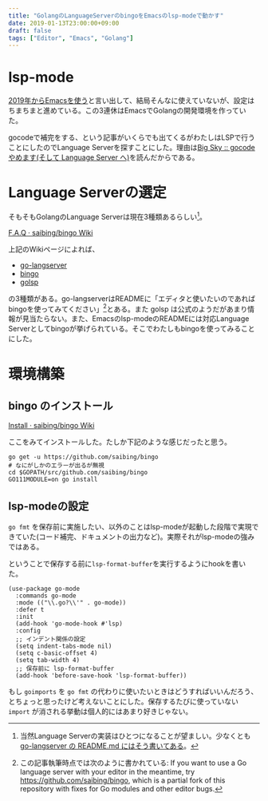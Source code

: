 ```yaml
---
title: "GolangのLanguageServerのbingoをEmacsのlsp-modeで動かす"
date: 2019-01-13T23:00:00+09:00
draft: false
tags: ["Editor", "Emacs", "Golang"]
---
```


# lsp-mode

[2019年からEmacsを使う](/2019-01-06-start-using-emacs-because-start-2019/)と言い出して、結局そんなに使えていないが、設定はちまちまと進めている。この3連休はEmacsでGolangの開発環境を作っていた。

gocodeで補完をする、という記事がいくらでも出てくるがわたしはLSPで行うことにしたのでLanguage Serverを探すことにした。理由は[Big Sky :: gocode やめます\(そして Language Server へ\)](https://mattn.kaoriya.net/software/lang/go/20181217000056.htm)を読んだからである。

# Language Serverの選定

そもそもGolangのLanguage Serverは現在3種類あるらしい[^1]。

[^1]: 当然Language Serverの実装はひとつになることが望ましい。少なくとも [go-langserver の README.md にはそう書いてある](https://github.com/sourcegraph/go-langserver#go-language-server-)。

[F\.A\.Q · saibing/bingo Wiki](https://github.com/saibing/bingo/wiki/F.A.Q#differences-between-go-langserver-bingo-golsp)

上記のWikiページによれば、

- [go-langserver](https://github.com/sourcegraph/go-langserver)
- [bingo](https://github.com/saibing/bingo)
- [golsp](https://github.com/golang/tools/blob/master/cmd/golsp/main.go)

の3種類がある。go-langserverはREADMEに「エディタと使いたいのであればbingoを使ってみてください」[^2]とある。また golsp は公式のようだがあまり情報が見当たらない。また、Emacsのlsp-modeのREADMEには対応Language Serverとしてbingoが挙げられている。そこでわたしもbingoを使ってみることにした。

[^2]: この記事執筆時点では次のように書かれている: If you want to use a Go language server with your editor in the meantime, try https://github.com/saibing/bingo, which is a partial fork of this repository with fixes for Go modules and other editor bugs.

# 環境構築

## bingo のインストール

[Install · saibing/bingo Wiki](https://github.com/saibing/bingo/wiki/Install)

ここをみてインストールした。たしか下記のような感じだったと思う。

```
go get -u https://github.com/saibing/bingo
# なにがしかのエラーが出るが無視
cd $GOPATH/src/github.com/saibing/bingo
GO111MODULE=on go install
```

## lsp-modeの設定

`go fmt` を保存前に実施したい、以外のことはlsp-modeが起動した段階で実現できていた(コード補完、ドキュメントの出力など)。実際それがlsp-modeの強みではある。

ということで保存する前に`lsp-format-buffer`を実行するようにhookを書いた。

```emacs-lisp
(use-package go-mode
  :commands go-mode
  :mode (("\\.go?\\'" . go-mode))
  :defer t
  :init
  (add-hook 'go-mode-hook #'lsp)
  :config
  ;; インデント関係の設定
  (setq indent-tabs-mode nil)
  (setq c-basic-offset 4)
  (setq tab-width 4)
  ;; 保存前に lsp-format-buffer
  (add-hook 'before-save-hook 'lsp-format-buffer))
```

もし `goimports` を `go fmt` の代わりに使いたいときはどうすればいいんだろう、とちょっと思ったけど考えないことにした。保存するたびに使っていない `import` が消される挙動は個人的にはあまり好きじゃない。
